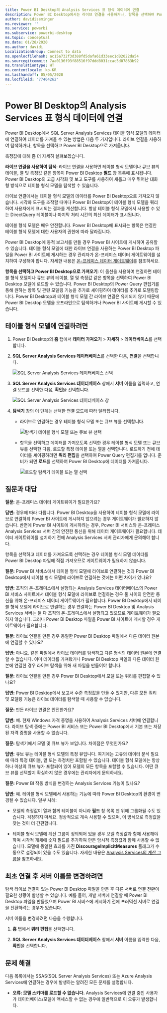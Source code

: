 ```yaml
---
title: Power BI Desktop의 Analysis Services 표 형식 데이터에 연결
description: Power BI Desktop에서는 라이브 연결을 사용하거나, 항목을 선택하여 Power BI Desktop으로 가져오는 방식으로 SQL Server Analysis Services 테이블 형식 모델에 연결하고 데이터를 가져올 수 있습니다.
author: davidiseminger
ms.reviewer: ''
ms.service: powerbi
ms.subservice: powerbi-desktop
ms.topic: conceptual
ms.date: 01/28/2020
ms.author: davidi
LocalizationGroup: Connect to data
ms.openlocfilehash: ac15a732f3d388fd5dafa61d33eec1d82022da54
ms.sourcegitcommit: 7aa0136f93f88516f97ddd8031ccac5d07863b92
ms.translationtype: HT
ms.contentlocale: ko-KR
ms.lasthandoff: 05/05/2020
ms.locfileid: "77464262"
---
```

# <a name="connect-to-analysis-services-tabular-data-in-power-bi-desktop"></a>Power BI Desktop의 Analysis Services 표 형식 데이터에 연결
Power BI Desktop에서 SQL Server Analysis Services 테이블 형식 모델의 데이터에 연결하여 데이터를 가져올 수 있는 방법은 다음 두 가지입니다. 라이브 연결을 사용하여 탐색하거나, 항목을 선택하고 Power BI Desktop으로 가져옵니다.

측정값에 대해 좀 더 자세히 살펴보겠습니다.

**라이브 연결을 사용하여 탐색**: 라이브 연결을 사용하면 테이블 형식 모델이나 큐브 뷰의 테이블, 열 및 측정값 같은 항목이 Power BI Desktop **필드** 창 목록에 표시됩니다. Power BI Desktop의 고급 시각화 및 보고 도구를 사용하여 새롭고 매우 뛰어난 대화형 방식으로 테이블 형식 모델을 탐색할 수 있습니다.

라이브 연결에서는 테이블 형식 모델의 데이터를 Power BI Desktop으로 가져오지 않습니다. 시각화 도구를 조작할 때마다 Power BI Desktop이 테이블 형식 모델을 쿼리하여 사용자에게 표시되는 결과를 계산합니다. 항상 테이블 형식 모델에서 사용할 수 있는 DirectQuery 테이블이나 마지막 처리 시간의 최신 데이터가 표시됩니다. 

테이블 형식 모델은 매우 안전합니다. Power BI Desktop에 표시되는 항목은 연결한 테이블 형식 모델에 대한 사용자의 권한에 따라 달라집니다.

Power BI Desktop에 동적 보고서를 만들 경우 Power BI 사이트에 게시하여 공유할 수 있습니다. 테이블 형식 모델에 대한 라이브 연결을 사용하는 Power BI Desktop 파일을 Power BI 사이트에 게시하는 경우 관리자가 온-프레미스 데이터 게이트웨이를 설치하여 구성해야 합니다. 자세한 내용은 [온-프레미스 데이터 게이트웨이](service-gateway-onprem.md)를 참조하세요.

**항목을 선택하고 Power BI Desktop으로 가져오기**: 이 옵션을 사용하여 연결하면 테이블 형식 모델이나 큐브 뷰의 테이블, 열 및 측정값 같은 항목을 선택하여 Power BI Desktop 모델에 로드할 수 있습니다. Power BI Desktop의 Power Query 편집기를 통해 원하는 항목 및 관련 모델링 기능을 추가로 셰이핑하여 데이터를 추가로 모델링합니다. Power BI Desktop과 테이블 형식 모델 간 라이브 연결은 유지되지 않기 때문에 Power BI Desktop 모델을 오프라인으로 탐색하거나 Power BI 사이트에 게시할 수 있습니다.

## <a name="to-connect-to-a-tabular-model"></a>테이블 형식 모델에 연결하려면
1. Power BI Desktop의 **홈** 탭에서 **데이터 가져오기** > **자세히** > **데이터베이스**를 선택합니다.
   
1. **SQL Server Analysis Services 데이터베이스**를 선택한 다음, **연결**을 선택합니다.
   
   ![SQL Server Analysis Services 데이터베이스 선택](media/desktop-analysis-services-tabular-data/pbid_sqlas_getdata_as.png)
3. **SQL Server Analysis Services 데이터베이스** 창에서 **서버** 이름을 입력하고, 연결 모드를 선택한 다음, **확인**을 선택합니다.
   
   ![SQL Server Analysis Services 데이터베이스 창](media/desktop-analysis-services-tabular-data/pbid_sqlas_getdata_as_server.png)
4. **탐색기** 창의 이 단계는 선택한 연결 모드에 따라 달라집니다.

   - 라이브로 연결하는 경우 테이블 형식 모델 또는 큐브 뷰를 선택합니다.
  
      ![탐색기 테이블 형식 모델 또는 큐브 뷰 선택](media/desktop-analysis-services-tabular-data/pbid_sqlas_getdata_as_live.png)
   - 항목을 선택하고 데이터를 가져오도록 선택한 경우 테이블 형식 모델 또는 큐브 뷰를 선택한 다음, 로드할 특정 테이블 또는 열을 선택합니다. 로드하기 전에 데이터를 셰이핑하려면 **쿼리 편집**을 선택하여 Power Query 편집기를 엽니다. 준비가 되면 **로드**를 선택하여 Power BI Desktop에 데이터를 가져옵니다.

      ![로드할 탐색기 테이블 또는 열 선택](media/desktop-analysis-services-tabular-data/pbid_sqlas_getdata_as_select.png)

## <a name="frequently-asked-questions"></a>질문과 대답
**질문:** 온-프레미스 데이터 게이트웨이가 필요한가요?

**답변:** 경우에 따라 다릅니다. Power BI Desktop을 사용하여 테이블 형식 모델에 라이브로 연결하되 Power BI 사이트에 게시하지 않으려는 경우 게이트웨이가 필요하지 않습니다. 반면에 Power BI 사이트에 게시하려는 경우, Power BI 서비스와 온-프레미스 Analysis Services 서버 간의 안전한 통신을 위해 데이터 게이트웨이가 필요합니다. 데이터 게이트웨이를 설치하기 전에 Analysis Services 서버 관리자에게 문의해야 합니다.

항목을 선택하고 데이터를 가져오도록 선택하는 경우 테이블 형식 모델 데이터를 Power BI Desktop 파일에 직접 가져오므로 게이트웨이가 필요하지 않습니다.

**질문:** Power BI 서비스에서 테이블 형식 모델에 라이브로 연결하는 것과 Power BI Desktop에서 테이블 형식 모델에 라이브로 연결하는 것에는 어떤 차이가 있나요?

**답변:** 조직의 온-프레미스에서 실행되는 Analysis Services 데이터베이스의 Power BI 서비스 사이트에서 테이블 형식 모델에 라이브로 연결하는 경우 둘 사이의 안전한 통신을 위해 온-프레미스 데이터 게이트웨이가 필요합니다. Power BI Desktop에서 테이블 형식 모델에 라이브로 연결하는 경우 연결하는 Power BI Desktop 및 Analysis Services 서버는 둘 다 조직의 온-프레미스에서 실행되고 있으므로 게이트웨이가 필요하지 않습니다. 그러나 Power BI Desktop 파일을 Power BI 사이트에 게시할 경우 게이트웨이가 필요합니다.

**질문:** 라이브 연결을 만든 경우 동일한 Power BI Desktop 파일에서 다른 데이터 원본에 연결할 수 있나요?

**답변:** 아니요. 같은 파일에서 라이브 데이터를 탐색하고 다른 형식의 데이터 원본에 연결할 수 없습니다. 이미 데이터를 가져왔거나 Power BI Desktop 파일의 다른 데이터 원본에 연결한 경우 라이브 탐색을 위해 새 파일을 만들어야 합니다.

**질문:** 라이브 연결을 만든 경우 Power BI Desktop에서 모델 또는 쿼리를 편집할 수 있나요?

**답변:** Power BI Desktop에서 보고서 수준 측정값을 만들 수 있지만, 다른 모든 쿼리 및 모델링 기능은 라이브 데이터를 탐색할 때 사용할 수 없습니다.

**질문:** 만든 라이브 연결은 안전한가요?

**답변:** 예. 현재 Windows 자격 증명을 사용하여 Analysis Services 서버에 연결합니다. 라이브 탐색 중에는 Power BI 서비스 또는 Power BI Desktop에서 기본 또는 저장된 자격 증명을 사용할 수 없습니다.

**질문:** 탐색기에서 모델 및 큐브 뷰가 보입니다. 차이점은 무엇인가요?

**답변:** 큐브 뷰는 테이블 형식 모델의 특정 뷰입니다. 여기에는 고유의 데이터 분석 필요에 따라 특정 테이블, 열 또는 측정치만 포함될 수 있습니다. 테이블 형식 모델에는 항상 하나 이상의 큐브 뷰가 포함되어 있어 모델의 모든 항목을 포함할 수 있습니다. 어떤 큐브 뷰를 선택할지 확실하지 않은 경우에는 관리자에게 문의하세요.

**질문:** Power BI 작동 방식을 변경하는 Analysis Services 기능이 있나요?

**답변:** 예. 테이블 형식 모델에서 사용하는 기능에 따라 Power BI Desktop의 환경이 변경될 수 있습니다. 일부 사례:
* 모델의 측정값이 열과 함께 테이블이 아니라 **필드** 창 목록 맨 위에 그룹화될 수도 있습니다. 걱정하지 마세요. 정상적으로 계속 사용할 수 있으며, 이 방식으로 측정값을 찾는 것이 더 간편합니다.

* 테이블 형식 모델에 계산 그룹이 정의되어 있을 경우 모델 측정값과 함께 사용해야 하며 시각적 개체에 숫자 필드를 추가하여 만든 암시적 측정값과 함께 사용할 수 없습니다. 모델에 동일한 효과를 가진 **DiscourageImplicitMeasures** 플래그가 수동으로 설정되어 있을 수도 있습니다. 자세한 내용은 [Analysis Services의 계산 그룹](https://docs.microsoft.com/analysis-services/tabular-models/calculation-groups#benefits)을 참조하세요.

## <a name="to-change-the-server-name-after-initial-connection"></a>최초 연결 후 서버 이름을 변경하려면
탐색 라이브 연결이 있는 Power BI Desktop 파일을 만든 후 다른 서버로 연결 전환이 필요한 상황이 발생할 수 있습니다. 예를 들어, 개발 서버에 연결할 때 Power BI Desktop 파일을 만들었으며 Power BI 서비스에 게시하기 전에 프러덕션 서버로 연결을 전환하려는 경우가 있습니다.

서버 이름을 변경하려면 다음을 수행합니다.

1. **홈** 탭에서 **쿼리 편집**을 선택합니다.

2. **SQL Server Analysis Services 데이터베이스** 창에서 **서버** 이름을 입력한 다음, **확인**을 선택합니다.

   
## <a name="troubleshooting"></a>문제 해결 
다음 목록에서는 SSAS(SQL Server Analysis Services) 또는 Azure Analysis Services에 연결하는 경우에 발생하는 알려진 모든 문제를 설명합니다. 

* **오류: 모델 스키마를 로드할 수 없습니다.** Analysis Services에 연결 중인 사용자가 데이터베이스/모델에 액세스할 수 없는 경우에 일반적으로 이 오류가 발생합니다.

